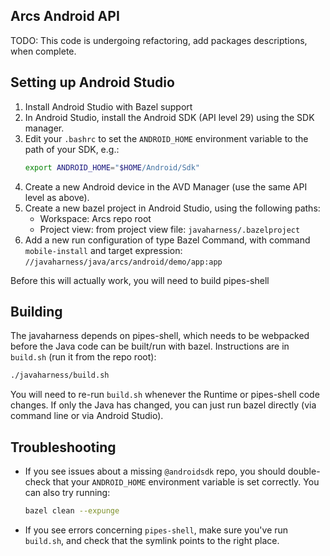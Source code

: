 ## Arcs Android API

TODO: This code is undergoing refactoring, add packages descriptions, when complete.

## Setting up Android Studio

1. Install Android Studio with Bazel support
1. In Android Studio, install the Android SDK (API level 29) using the SDK
   manager.
1. Edit your `.bashrc` to set the `ANDROID_HOME` environment variable to the
   path of your SDK, e.g.:
   ```bash
   export ANDROID_HOME="$HOME/Android/Sdk"
   ```
1. Create a new Android device in the AVD Manager (use the same API level as
   above).
1. Create a new bazel project in Android Studio, using the following paths:
   * Workspace: Arcs repo root
   * Project view: from project view file: `javaharness/.bazelproject`
1. Add a new run configuration of type Bazel Command, with command
   `mobile-install` and target expression:
   `//javaharness/java/arcs/android/demo/app:app`

Before this will actually work, you will need to build pipes-shell

## Building

The javaharness depends on pipes-shell, which needs to be webpacked before the
Java code can be built/run with bazel. Instructions are in `build.sh` (run it
from the repo root):

```bash
./javaharness/build.sh
```

You will need to re-run `build.sh` whenever the Runtime or pipes-shell code
changes. If only the Java has changed, you can just run bazel directly (via
command line or via Android Studio).

## Troubleshooting

* If you see issues about a missing `@androidsdk` repo, you should double-check
  that your `ANDROID_HOME` environment variable is set correctly. You can also
  try running:
  ```bash
  bazel clean --expunge
  ```
* If you see errors concerning `pipes-shell`, make sure you've run `build.sh`,
  and check that the symlink points to the right place.
